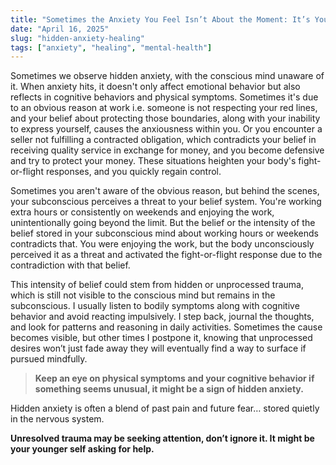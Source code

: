 ```yaml
---
title: "Sometimes the Anxiety You Feel Isn’t About the Moment: It’s Your Younger Self Asking to Be Seen, Heard, and Healed"
date: "April 16, 2025"
slug: "hidden-anxiety-healing"
tags: ["anxiety", "healing", "mental-health"]
---
```


Sometimes we observe hidden anxiety, with the conscious mind unaware of it. When anxiety hits, it doesn't only affect emotional behavior but also reflects in cognitive behaviors and physical symptoms. Sometimes it's due to an obvious reason at work i.e. someone is not respecting your red lines, and your belief about protecting those boundaries, along with your inability to express yourself, causes the anxiousness within you. Or you encounter a seller not fulfilling a contracted obligation, which contradicts your belief in receiving quality service in exchange for money, and you become defensive and try to protect your money. These situations heighten your body's fight-or-flight responses, and you quickly regain control.

Sometimes you aren't aware of the obvious reason, but behind the scenes, your subconscious perceives a threat to your belief system. You're working extra hours or consistently on weekends and enjoying the work, unintentionally going beyond the limit. But the belief or the intensity of the belief stored in your subconscious mind about working hours or weekends contradicts that. You were enjoying the work, but the body unconsciously perceived it as a threat and activated the fight-or-flight response due to the contradiction with that belief.

This intensity of belief could stem from hidden or unprocessed trauma, which is still not visible to the conscious mind but remains in the subconscious. I usually listen to bodily symptoms along with cognitive behavior and avoid reacting impulsively. I step back, journal the thoughts, and look for patterns and reasoning in daily activities. Sometimes the cause becomes visible, but other times I postpone it, knowing that unprocessed desires won’t just fade away they will eventually find a way to surface if pursued mindfully.

> **Keep an eye on physical symptoms and your cognitive behavior if something seems unusual, it might be a sign of hidden anxiety.**

Hidden anxiety is often a blend of past pain and future fear… stored quietly in the nervous system. 

**Unresolved trauma may be seeking attention, don’t ignore it. It might be your younger self asking for help.**